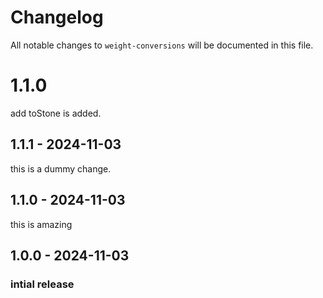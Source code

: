 # Changelog

All notable changes to `weight-conversions` will be documented in this file.

# 1.1.0

add toStone is added.

## 1.1.1 - 2024-11-03

this is a dummy change.

## 1.1.0 - 2024-11-03

this is amazing

## 1.0.0 - 2024-11-03

### intial release
